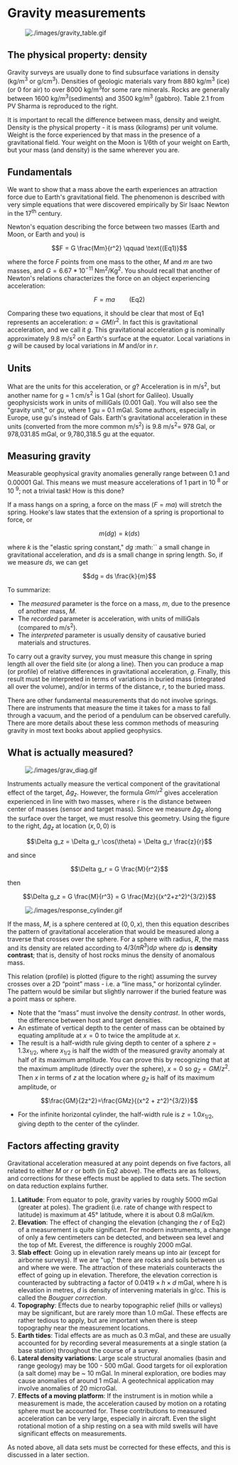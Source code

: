 # Gravity measurements

<figure class="align-right">
<img src="./images/gravity_table.gif"
alt="./images/gravity_table.gif" />
</figure>

## The physical property: density

Gravity surveys are usually done to find subsurface variations in
density (kg/m<sup>3</sup> or g/cm<sup>3</sup>). Densities of geologic
materials vary from 880 kg/m<sup>3</sup> (ice) (or 0 for air) to over
8000 kg/m<sup>3</sup>for some rare minerals. Rocks are generally between
1600 kg/m<sup>3</sup>(sediments) and 3500 kg/m<sup>3</sup> (gabbro).
Table 2.1 from PV Sharma is reproduced to the right.

It is important to recall the difference between mass, density and
weight. Density is the physical property - it is mass (kilograms) per
unit volume. Weight is the force experienced by that mass in the
presence of a gravitational field. Your weight on the Moon is 1/6th of
your weight on Earth, but your mass (and density) is the same wherever
you are.

## Fundamentals

We want to show that a mass above the earth experiences an attraction
force due to Earth's gravitational field. The phenomenon is described
with very simple equations that were discovered empirically by Sir Isaac
Newton in the 17<sup>th</sup> century.

Newton's equation describing the force between two masses (Earth and
Moon, or Earth and you) is

``` math
F = G \frac{Mm}{r^2} \qquad \text{(Eq1)}
```

where the force $`F`$ points from one mass to the other, $`M`$ and $`m`$
are two masses, and $`G=6.67*10^{-11}`$ Nm<sup>2</sup>/Kg<sup>2</sup>.
You should recall that another of Newton's relations characterizes the
force on an object experiencing acceleration:

``` math
F=ma \qquad \text{(Eq2)}
```

Comparing these two equations, it should be clear that most of Eq1
represents an acceleration: $`a = GM/r^2`$. In fact this is
gravitational acceleration, and we call it $`g`$. This gravitational
acceleration $`g`$ is nominally approximately 9.8 m/s<sup>2</sup> on
Earth's surface at the equator. Local variations in $`g`$ will be caused
by local variations in $`M`$ and/or in $`r`$.

## Units

What are the units for this acceleration, or $`g`$? Acceleration is in
m/s<sup>2</sup>, but another name for g = 1 cm/s<sup>2</sup> is 1 Gal
(short for Galileo). Usually geophysicists work in units of milliGals
(0.001 Gal). You will also see the "gravity unit," or *gu*, where 1 gu =
0.1 mGal. Some authors, especially in Europe, use gu's instead of Gals.
Earth's gravitational acceleration in these units (converted from the
more common m/s<sup>2</sup>) is 9.8 m/s<sup>2</sup>= 978 Gal, or
978,031.85 mGal, or 9,780,318.5 gu at the equator.

## Measuring gravity

Measurable geophysical gravity anomalies generally range between 0.1 and
0.00001 Gal. This means we must measure accelerations of 1 part in 10
<sup>8</sup> or 10 <sup>9</sup>; not a trivial task! How is this done?

If a mass hangs on a spring, a force on the mass $`(F = ma)`$ will
stretch the spring. Hooke's law states that the extension of a spring is
proportional to force, or

``` math
m(dg)=k(ds)
```

where $`k`$ is the "elastic spring constant," $`dg`$ :math:\`\` a small
change in gravitational acceleration, and $`ds`$ is a small change in
spring length. So, if we measure $`ds`$, we can get

``` math
dg = ds \frac{k}{m}
```

To summarize:

- The *measured* parameter is the force on a mass, $`m`$, due to the
  presence of another mass, $`M`$.
- The *recorded* parameter is acceleration, with units of milliGals
  (compared to m/s<sup>2</sup>).
- The *interpreted* parameter is usually density of causative buried
  materials and structures.

To carry out a gravity survey, you must measure this change in spring
length all over the field site (or along a line). Then you can produce a
map (or profile) of relative differences in gravitational acceleration,
$`g`$. Finally, this result must be interpreted in terms of variations
in buried mass (integrated all over the volume), and/or in terms of the
distance, $`r`$, to the buried mass.

There are other fundamental measurements that do not involve springs.
There are instruments that measure the time it takes for a mass to fall
through a vacuum, and the period of a pendulum can be observed
carefully. There are more details about these less common methods of
measuring gravity in most text books about applied geophysics.

## What is actually measured?

<figure class="align-right">
<img src="./images/grav_diag.gif" alt="./images/grav_diag.gif" />
</figure>

Instruments actually measure the vertical component of the gravitational
effect of the target, $`\Delta g_z`$. However, the formula $`Gm/r^2`$
gives acceleration experienced in line with two masses, where r is the
distance between center of masses (sensor and target mass). Since we
measure $`\Delta g_z`$ along the surface over the target, we must
resolve this geometry. Using the figure to the right, $`\Delta g_z`$ at
location $`(x,0
,0)`$ is

``` math
\Delta g_z = \Delta g_r \cos(\theta) = \Delta g_r \frac{z}{r}
```

and since

``` math
\Delta g_r = G \frac{M}{r^2}
```

then

``` math
\Delta g_z = G \frac{M}{r^3} = G \frac{Mz}{(x^2+z^2)^{3/2}}
```

<figure class="align-right">
<img src="./images/response_cylinder.gif"
alt="./images/response_cylinder.gif" />
</figure>

If the mass, $`M`$, is a sphere centered at $`(0,0,x)`$, then this
equation describes the pattern of gravitational acceleration that would
be measured along a traverse that crosses over the sphere. For a sphere
with radius, $`R`$, the mass and its density are related according to
$`4/3(\pi
R^3)dρ`$ where $`dρ`$ is **density contrast**; that is, density of host
rocks minus the density of anomalous mass.

This relation (profile) is plotted (figure to the right) assuming the
survey crosses over a 2D “point” mass - i.e. a “line mass," or
horizontal cylinder. The pattern would be similar but slightly narrower
if the buried feature was a point mass or sphere.

- Note that the “mass” must involve the density *contrast*. In other
  words, the difference between host and target densities.
- An estimate of vertical depth to the center of mass can be obtained by
  equating amplitude at $`x=0`$ to twice the amplitude at $`x`$.
- The result is a half-width rule giving depth to center of a sphere
  $`z=1.3 x_{1/2}`$, where $`x_{1/2}`$ is half the width of the measured
  gravity anomaly at half of its maximum amplitude. You can prove this
  by recognizing that at the maximum amplitude (directly over the
  sphere), $`x=0`$ so $`g_Z=GM/z^2`$. Then $`x`$ in terms of $`z`$ at
  the location where $`g_Z`$ is half of its maximum amplitude, or

``` math
\frac{GM}{2z^2}=\frac{GMz}{(x^2 + z^2)^{3/2}}
```

- For the infinite horizontal cylinder, the half-width rule is
  $`z=1.0 x_{1/2}`$, giving depth to the center of the cylinder.

## Factors affecting gravity

Gravitational acceleration measured at any point depends on five
factors, all related to either $`M`$ or $`r`$ or both (in Eq2 above).
The effects are as follows, and corrections for these effects must be
applied to data sets. The section on data reduction explains further.

1.  **Latitude**: From equator to pole, gravity varies by roughly 5000
    mGal (greater at poles). The gradient (i.e. rate of change with
    respect to latitude) is maximum at 45° latitude, where it is about
    0.8 mGal/km.
2.  **Elevation**: The effect of changing the elevation (changing the
    $`r`$ of Eq2) of a measurement is quite significant. For modern
    instruments, a change of only a few centimeters can be detected, and
    between sea level and the top of Mt. Everest, the difference is
    roughly 2000 mGal.
3.  **Slab effect**: Going up in elevation rarely means up into air
    (except for airborne surveys). If we are "up," there are rocks and
    soils between us and where we were. The attraction of these
    materials counteracts the effect of going up in elevation.
    Therefore, the elevation correction is counteracted by subtracting a
    factor of $`0.0419 \times h \times d`$ mGal, where h is elevation in
    metres, $`d`$ is density of intervening materials in g/cc. This is
    called the *Bouguer correction*.
4.  **Topography**: Effects due to nearby topographic relief (hills or
    valleys) may be significant, but are rarely more than 1.0 mGal.
    These effects are rather tedious to apply, but are important when
    there is steep topography near the measurement locations.
5.  **Earth tides**: Tidal effects are as much as 0.3 mGal, and these
    are usually accounted for by recording several measurements at a
    single station (a base station) throughout the course of a survey.
6.  **Lateral density variations**: Large scale structural anomalies
    (basin and range geology) may be 100 - 500 mGal. Good targets for
    oil exploration (a salt dome) may be ~ 10 mGal. In mineral
    exploration, ore bodies may cause anomalies of around 1 mGal. A
    geotechnical application may involve anomalies of 20 microGal.
7.  **Effects of a moving platform**: If the instrument is in motion
    while a measurement is made, the acceleration caused by motion on a
    rotating sphere must be accounted for. These contributions to
    measured acceleration can be very large, especially in aircraft.
    Even the slight rotational motion of a ship resting on a sea with
    mild swells will have significant effects on measurements.

As noted above, all data sets must be corrected for these effects, and
this is discussed in a later section.

